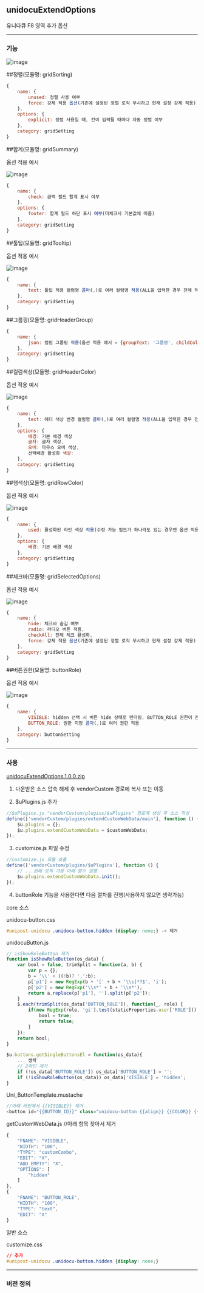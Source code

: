 ## unidocuExtendOptions

유니다큐 F8 영역 추가 옵션

---

### 기능
![image](https://github.com/nermer1/unidocuExtendOptions/assets/51549944/15c463f3-ef7b-4ceb-a781-56f2ac8c4847)



##정렬(모듈명: gridSorting)
```javascript
{
    name: {
        unused: 정렬 사용 여부
        force: 강제 적용 옵션(기존에 설정된 정렬 로직 무시하고 현재 설정 강제 적용)
    },
    options: {
        explicit: 정렬 사용일 때, 칸이 입력될 때마다 자동 정렬 여부
    },
    category: gridSetting
}
```

##합계(모듈명: gridSummary)

옵션 적용 예시

![image](https://github.com/nermer1/unidocuExtendOptions/assets/51549944/f8733225-af61-442d-9532-ce0f87898cfd)

```javascript
{
    name: {
        check: 금액 필드 합계 표시 여부
    },
    options: {
        footer: 합계 필드 하단 표시 여부(미체크시 기본값에 따름)
    },
    category: gridSetting
}
```

##툴팁(모듈명: gridTooltip)

옵션 적용 예시

![image](https://github.com/nermer1/unidocuExtendOptions/assets/51549944/e4d2f170-b35f-4413-89e1-f02bfb432180)

```javascript
{
    name: {
        text: 툴팁 적용 컬럼명 콤마(,)로 여러 컬럼명 적용(ALL을 입력한 경우 전체 적용)
    },
    category: gridSetting
}
```

##그룹핑(모듈명: gridHeaderGroup)
```javascript
{
    name: {
        json: 컬럼 그룹핑 적용(옵션 적용 예시 = {groupText: '그룹명', childColumns: [컬럼명...]})
    },
    category: gridSetting
}
```

##컬럼색상(모듈명: gridHeaderColor)

옵션 적용 예시

![image](https://github.com/nermer1/unidocuExtendOptions/assets/51549944/bacbcf39-9284-485a-9ae0-cacf24b77eea)
```javascript
{
    name: {
        text: 헤더 색상 변경 컬럼명 콤마(,)로 여러 컬럼명 적용(ALL을 입력한 경우 전체 적용)
    },
    options: {
        배경: 기본 배경 색상
        글자: 글자 색상,
        오버: 마우스 오버 색상,
        선택배경 활성화 색상:
    },
    category: gridSetting
}
```

##행색상(모듈명: gridRowColor)

옵션 적용 예시

![image](https://github.com/nermer1/unidocuExtendOptions/assets/51549944/c54e30d0-d412-4bd9-ba61-6427c9697efa)

```javascript
{
    name: {
        used: 활성화된 라인 색상 적용(수정 가능 필드가 하나라도 있는 경우엔 옵션 적용은 무시)
    },
    options: {
        배경: 기본 배경 색상
    },
    category: gridSetting
}
```

##체크바(모듈명: gridSelectedOptions)

옵션 적용 예시

![image](https://github.com/nermer1/unidocuExtendOptions/assets/51549944/e853080d-ff58-414b-bc2b-6cd4ea7bf1c9)

```javascript
{
    name: {
        hide: 체크바 숨김 여부
        radio: 라디오 버튼 적용,
        checkAll: 전체 체크 활성화,
        force: 강제 적용 옵션(기존에 설정된 정렬 로직 무시하고 현재 설정 강제 적용)
    },
    category: gridSetting
}
```

##버튼권한(모듈명: buttonRole)

옵션 적용 예시

![image](https://github.com/nermer1/unidocuExtendOptions/assets/51549944/e853080d-ff58-414b-bc2b-6cd4ea7bf1c9)

```javascript
{
    name: {
        VISIBLE: hidden 선택 시 버튼 hide 상태로 렌더링, BUTTON_ROLE 권한이 존재하면 권한에 반대되도록 동작 예를 들어 ALL 권한이고 hidden 선택인 경우엔 ALL권한만 버튼 숨김,
        BUTTON_ROLE: 권한 지정 콤마(,)로 여러 권한 적용
    },
    category: buttonSetting
}
```

---

### 사용

[unidocuExtendOptions.1.0.0.zip](https://github.com/nermer1/unidocuExtendOptions/files/12657107/unidocuExtendOptions.1.0.0.zip)

1. 다운받은 소스 압축 해제 후 vendorCustom 경로에 복사 또는 이동

2. $uPlugins.js 추가
```javascript
//$uPlugins.js "vendorCustom/plugins/$uPlugins" 경로에 생성 후 소스 작성
define(['vendorCustom/plugins/extendCustomWebData/main'], function () {
    $u.plugins = {};
    $u.plugins.extendCustomWebData = $customWebData;
});
```

3. customize.js 파일 수정
```javascript
//customize.js 모듈 호출
define(['vendorCustom/plugins/$uPlugins'], function () {
    // ...원래 로직 가장 아래 함수 실행
    $u.plugins.extendCustomWebData.init();
});
```

4. buttonRole 기능을 사용한다면 다음 절차를 진행(사용하지 않으면 생략가능)

core 소스

unidocu-button.css
```css
#unipost-unidocu .unidocu-button.hidden {display: none;} -> 제거
```

unidocuButton.js
```javascript
// isShowRoleButton 제거
function isShowRoleButton(os_data) {
    var bool = false, trimSplit = function(a, b) {
        var p = {};
        b = '\\' + ((!b)? ',':b);
        p['p1'] = new RegExp(b + '[' + b + '\\s]*?$', 'i');
        p['p2'] = new RegExp('\\s*' + b + '\\s*');
        return a.replace(p['p1'], '').split(p['p2']);
    }
    $.each(trimSplit(os_data['BUTTON_ROLE']), function(_, role) {
        if(new RegExp(role, 'gi').test(staticProperties.user['ROLE'])) {
            bool = true;
            return false;
        }
    });
    return bool;
}

$u.buttons.getSingleButtonsEl = function(os_data){
    ... 생략
    // 2라인 제거
    if (!os_data['BUTTON_ROLE']) os_data['BUTTON_ROLE'] = '';
    if (!isShowRoleButton(os_data)) os_data['VISIBLE'] = 'hidden';
}

```

Uni_ButtonTemplate.mustache
```javascript
//아래 라인에서 {{VISIBLE}} 제거
<button id="{{BUTTON_ID}}" class="unidocu-button {{align}} {{COLOR}} {{VISIBLE}}">{{TEXT}}</button>
```

getCustomWebData.js
//아래 항목 찾아서 제거
```javascript
{
    "FNAME": "VISIBLE",
    "WIDTH": "100",
    "TYPE": "customCombo",
    "EDIT": "X",
    "ADD_EMPTY": "X",
    "OPTIONS": [
        "hidden"
    ]
},
{
    "FNAME": "BUTTON_ROLE",
    "WIDTH": "100",
    "TYPE": "text",
    "EDIT": "X"
}
```

일반 소스

customize.css
```css
// 추가
#unipost-unidocu .unidocu-button.hidden {display: none;}
```

---

### 버전 정의
